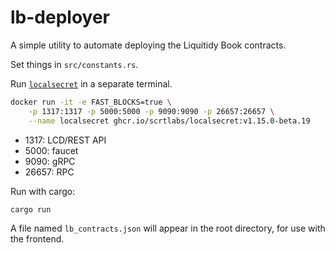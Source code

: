 # lb-deployer

A simple utility to automate deploying the Liquitidy Book contracts.

Set things in `src/constants.rs`.

Run [`localsecret`](https://github.com/scrtlabs/LocalSecret/pkgs/container/localsecret) in a separate terminal.

```sh
docker run -it -e FAST_BLOCKS=true \
	-p 1317:1317 -p 5000:5000 -p 9090:9090 -p 26657:26657 \
	--name localsecret ghcr.io/scrtlabs/localsecret:v1.15.0-beta.19
```

- 1317: LCD/REST API
- 5000: faucet
- 9090: gRPC
- 26657: RPC

Run with cargo:

```sh
cargo run
```

A file named `lb_contracts.json` will appear in the root directory, for use with the frontend.
